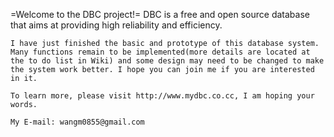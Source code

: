 =Welcome to the DBC project!=
DBC is a free and open source database that aims at providing high reliability and efficiency.

    I have just finished the basic and prototype of this database system. Many functions remain to be implemented(more details are located at the to do list in Wiki) and some design may need to be changed to make the system work better. I hope you can join me if you are interested in it.

    To learn more, please visit http://www.mydbc.co.cc, I am hoping your words.

    My E-mail: wangm0855@gmail.com
